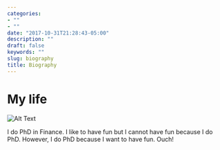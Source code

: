 ```yaml
---
categories:
- ""
- ""
date: "2017-10-31T21:28:43-05:00"
description: ""
draft: false
keywords: ""
slug: biography
title: Biography
---
```


# My life

![Alt Text](/img/blogs/Igor.jpg)

I do PhD in Finance. I like to have fun but I cannot have fun because I do PhD. However, I do PhD because I want to have fun. Ouch!